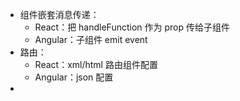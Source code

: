 - 组件嵌套消息传递：
  - React：把 handleFunction 作为 prop 传给子组件
  - Angular：子组件 emit event
- 路由：
  - React：xml/html 路由组件配置
  - Angular：json 配置
- 